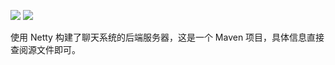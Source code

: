 ![](https://img.shields.io/badge/JDK-1.7%2B-blue.svg) ![](https://img.shields.io/badge/Maven-3.0%2B-red.svg)

使用 Netty 构建了聊天系统的后端服务器，这是一个 Maven 项目，具体信息直接查阅源文件即可。